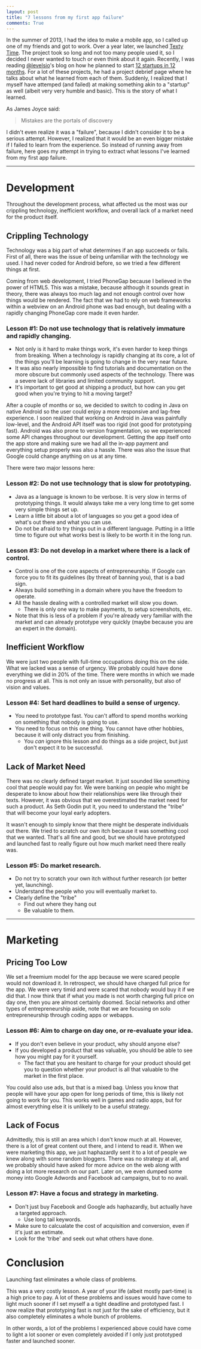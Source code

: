 ```yaml
---
layout: post
title: "7 lessons from my first app failure"
comments: True
---
```


In the summer of 2013, I had the idea to make a mobile app, so I called up one of my friends and got to work. Over a year later, we launched [Texty Time](https://play.google.com/store/apps/details?id=com.aheadstudios.talkalytics). The project took so long and not too many people used it, so I decided I never wanted to touch or even think about it again. Recently, I was reading [@levelsio](https://twitter.com/levelsio)'s blog on how he planned to start [12 startups in 12 months](https://levels.io/12-startups-12-months/). For a lot of these projects, he had a project debrief page where he talks about what he learned from each of them. Suddenly, I realized that I myself have attemped (and failed) at making something akin to a "startup" as well (albeit very very humble and basic). This is the story of what I learned.

As James Joyce said:

> Mistakes are the portals of discovery

I didn't even realize it was a "failure", because I didn't consider it to be a serious attempt. However, I realized that it would be an even bigger mistake if I failed to learn from the experience. So instead of running away from failure, here goes my attempt in trying to extract what lessons I've learned from my first app failure.

----

# Development

Throughout the development process, what affected us the most was our crippling technology, inefficient workflow, and overall lack of a market need for the product itself.

## Crippling Technology

Technology was a big part of what determines if an app succeeds or fails. First of all, there was the issue of being unfamiliar with the technology we used. I had never coded for Android before, so we tried a few different things at first. 

Coming from web development, I tried PhoneGap because I believed in the power of HTML5. This was a mistake, because although it sounds great in theory, there was always too much lag and not enough control over how things would be rendered. The fact that we had to rely on web frameworks within a webview on an Android phone was bad enough, but dealing with a rapidly changing PhoneGap core made it even harder.

### Lesson #1: Do not use technology that is relatively immature and rapidly changing.

- Not only is it hard to make things work, it's even harder to keep things from breaking. When a technology is rapidly changing at its core, a lot of the things you'll be learning is going to change in the very near future.
- It was also nearly impossible to find tutorials and documentation on the more obscure but commonly used aspects of the technology. There was a severe lack of libraries and limited community support.
- It's important to get good at shipping a product, but how can you get good when you're trying to hit a moving target?

After a couple of months or so, we decided to switch to coding in Java on native Android so the user could enjoy a more responsive and lag-free experience. I soon realized that working on Android in Java was painfully low-level, and the Android API itself was too rigid (not good for prototyping fast). Android was also prone to version fragmentation, so we experienced some API changes throughout our development. Getting the app itself onto the app store and making sure we had all the in-app payment and everything setup properly was also a hassle. There was also the issue that Google could change anything on us at any time.

There were two major lessons here:

### Lesson #2: Do not use technology that is slow for prototyping.

- Java as a language is known to be verbose. It is very slow in terms of prototyping things. It would always take me a very long time to get some very simple things set up.
- Learn a little bit about a lot of languages so you get a good idea of what's out there and what you can use.
- Do not be afraid to try things out in a different language. Putting in a little time to figure out what works best is likely to be worth it in the long run.

### Lesson #3: Do not develop in a market where there is a lack of control.

- Control is one of the core aspects of entrepreneurship. If Google can force you to fit its guidelines (by threat of banning you), that is a bad sign.
- Always build something in a domain where you have the freedom to operate.
- All the hassle dealing with a controlled market will slow you down.
	- There is only one way to make payments, to setup screenshots, etc.
- Note that this is less of a problem if you're already very familiar with the market and can already prototype very quickly (maybe because you are an expert in the domain).

## Inefficient Workflow

We were just two people with full-time occupations doing this on the side. What we lacked was a sense of urgency. We probably could have done everything we did in 20% of the time. There were months in which we made no progress at all. This is not only an issue with personality, but also of vision and values.

### Lesson #4: Set hard deadlines to build a sense of urgency.

- You need to prototype fast. You can't afford to spend months working on something that nobody is going to use.
- You need to focus on this one thing. You cannot have other hobbies, because it will only distract you from finishing.
	- You *can* ignore this lesson and do things as a side project, but just don't expect it to be successful.

## Lack of Market Need

There was no clearly defined target market. It just sounded like something cool that people would pay for. We were banking on people who might be desperate to know about how their relationships were like through their texts. However, it was obvious that we overestimated the market need for such a product. As Seth Godin put it, you need to understand the "tribe" that will become your loyal early adopters.

It wasn't enough to simply know that there might be desperate individuals out there. We tried to scratch our own itch because it was something cool that we wanted. That's all fine and good, but we should have prototyped and launched fast to really figure out how much market need there really was.

### Lesson #5: Do market research.

- Do not try to scratch your own itch without further research (or better yet, launching).
- Understand the people who you will eventually market to.
- Clearly define the "tribe"
	- Find out where they hang out
	- Be valuable to them.

----

# Marketing

## Pricing Too Low

We set a freemium model for the app because we were scared people would not download it. In retrospect, we should have charged full price for the app. We were very timid and were scared that nobody would buy it if we did that. I now think that if what you made is not worth charging full price on day one, then you are almost certainly doomed. Social networks and other types of entrepreneurship aside, note that we are focusing on solo entrepreneurship through coding apps or webapps.

### Lesson #6: Aim to charge on day one, or re-evaluate your idea.

- If you don't even believe in your product, why should anyone else?
- If you developed a product that was valuable, you should be able to see how you might pay for it yourself.
	- The fact that you are hesitant to charge for your product should get you to question whether your product is all that valuable to the market in the first place.

You could also use ads, but that is a mixed bag. Unless you know that people will have your app open for long periods of time, this is likely not going to work for you. This works well in games and radio apps, but for almost everything else it is unlikely to be a useful strategy.

## Lack of Focus

Admittedly, this is still an area which I don't know much at all. However, there is a lot of great content out there, and I intend to read it. When we were marketing this app, we just haphazardly sent it to a lot of people we knew along with some random bloggers. There was no strategy at all, and we probably should have asked for more advice on the web along with doing a lot more research on our part. Later on, we even dumped some money into Google Adwords and Facebook ad campaigns, but to no avail.

### Lesson #7: Have a focus and strategy in marketing.

- Don't just buy Facebook and Google ads haphazardly, but actually have a targeted approach.
	- Use long tail keywords.
- Make sure to calcualate the cost of acquisition and conversion, even if it's just an estimate.
- Look for the 'tribe' and seek out what others have done.

# Conclusion

<p class="message">Launching fast eliminates a whole class of problems.</p>

This was a very costly lesson. A year of your life (albeit mostly part-time) is a high price to pay. A lot of these problems and issues would have come to light much sooner if I set myself a a tight deadline and prototyped fast. I now realize that prototyping fast is not just for the sake of efficiency, but it also completely eliminates a whole bunch of problems.

In other words, a lot of the problems I experienced above could have come to light a lot sooner or even completely avoided if I only just prototyped faster and launched sooner.